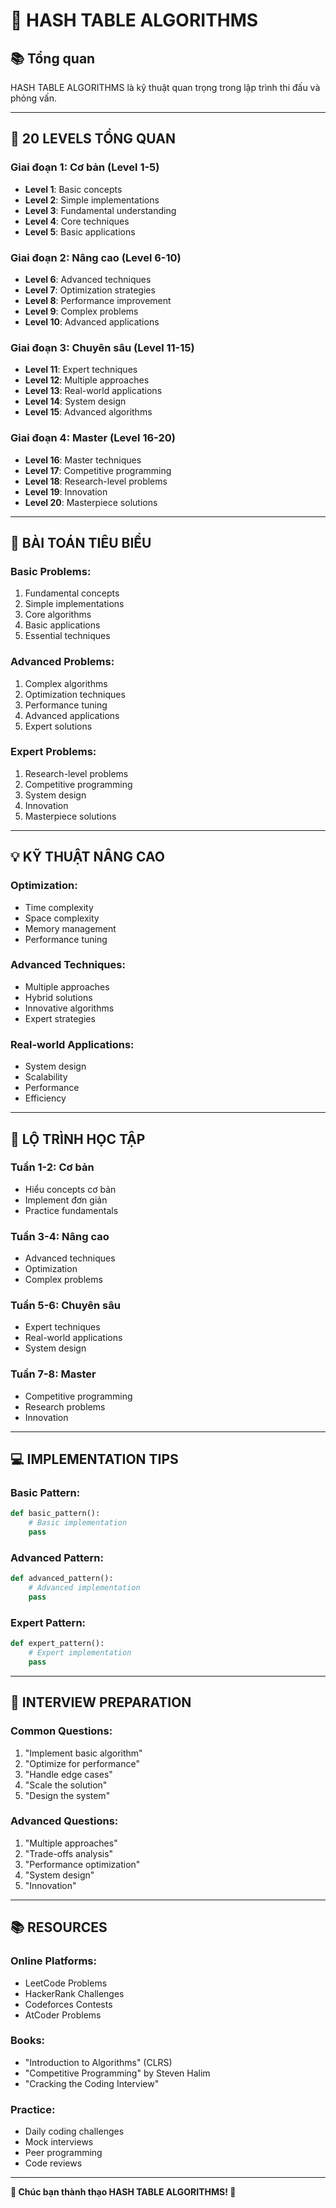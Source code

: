 # 🎯 HASH TABLE ALGORITHMS

## 📚 **Tổng quan**
HASH TABLE ALGORITHMS là kỹ thuật quan trọng trong lập trình thi đấu và phỏng vấn.

---

## 🎯 **20 LEVELS TỔNG QUAN**

### **Giai đoạn 1: Cơ bản (Level 1-5)**
- **Level 1**: Basic concepts
- **Level 2**: Simple implementations
- **Level 3**: Fundamental understanding
- **Level 4**: Core techniques
- **Level 5**: Basic applications

### **Giai đoạn 2: Nâng cao (Level 6-10)**
- **Level 6**: Advanced techniques
- **Level 7**: Optimization strategies
- **Level 8**: Performance improvement
- **Level 9**: Complex problems
- **Level 10**: Advanced applications

### **Giai đoạn 3: Chuyên sâu (Level 11-15)**
- **Level 11**: Expert techniques
- **Level 12**: Multiple approaches
- **Level 13**: Real-world applications
- **Level 14**: System design
- **Level 15**: Advanced algorithms

### **Giai đoạn 4: Master (Level 16-20)**
- **Level 16**: Master techniques
- **Level 17**: Competitive programming
- **Level 18**: Research-level problems
- **Level 19**: Innovation
- **Level 20**: Masterpiece solutions

---

## 🎯 **BÀI TOÁN TIÊU BIỂU**

### **Basic Problems:**
1. Fundamental concepts
2. Simple implementations
3. Core algorithms
4. Basic applications
5. Essential techniques

### **Advanced Problems:**
1. Complex algorithms
2. Optimization techniques
3. Performance tuning
4. Advanced applications
5. Expert solutions

### **Expert Problems:**
1. Research-level problems
2. Competitive programming
3. System design
4. Innovation
5. Masterpiece solutions

---

## 💡 **KỸ THUẬT NÂNG CAO**

### **Optimization:**
- Time complexity
- Space complexity
- Memory management
- Performance tuning

### **Advanced Techniques:**
- Multiple approaches
- Hybrid solutions
- Innovative algorithms
- Expert strategies

### **Real-world Applications:**
- System design
- Scalability
- Performance
- Efficiency

---

## 🚀 **LỘ TRÌNH HỌC TẬP**

### **Tuần 1-2: Cơ bản**
- Hiểu concepts cơ bản
- Implement đơn giản
- Practice fundamentals

### **Tuần 3-4: Nâng cao**
- Advanced techniques
- Optimization
- Complex problems

### **Tuần 5-6: Chuyên sâu**
- Expert techniques
- Real-world applications
- System design

### **Tuần 7-8: Master**
- Competitive programming
- Research problems
- Innovation

---

## 💻 **IMPLEMENTATION TIPS**

### **Basic Pattern:**
```python
def basic_pattern():
    # Basic implementation
    pass
```

### **Advanced Pattern:**
```python
def advanced_pattern():
    # Advanced implementation
    pass
```

### **Expert Pattern:**
```python
def expert_pattern():
    # Expert implementation
    pass
```

---

## 🎯 **INTERVIEW PREPARATION**

### **Common Questions:**
1. "Implement basic algorithm"
2. "Optimize for performance"
3. "Handle edge cases"
4. "Scale the solution"
5. "Design the system"

### **Advanced Questions:**
1. "Multiple approaches"
2. "Trade-offs analysis"
3. "Performance optimization"
4. "System design"
5. "Innovation"

---

## 📚 **RESOURCES**

### **Online Platforms:**
- LeetCode Problems
- HackerRank Challenges
- Codeforces Contests
- AtCoder Problems

### **Books:**
- "Introduction to Algorithms" (CLRS)
- "Competitive Programming" by Steven Halim
- "Cracking the Coding Interview"

### **Practice:**
- Daily coding challenges
- Mock interviews
- Peer programming
- Code reviews

---

**🎉 Chúc bạn thành thạo HASH TABLE ALGORITHMS! 🎉**
